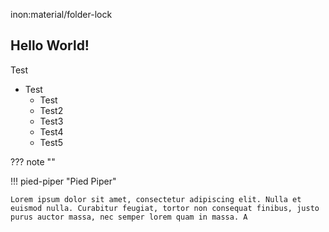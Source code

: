 inon:material/folder-lock

## Hello World!

Test

* Test
  * Test
  * Test2
  * Test3
  * Test4
  * Test5

??? note ""

!!! pied-piper "Pied Piper"

    Lorem ipsum dolor sit amet, consectetur adipiscing elit. Nulla et
    euismod nulla. Curabitur feugiat, tortor non consequat finibus, justo
    purus auctor massa, nec semper lorem quam in massa. A

